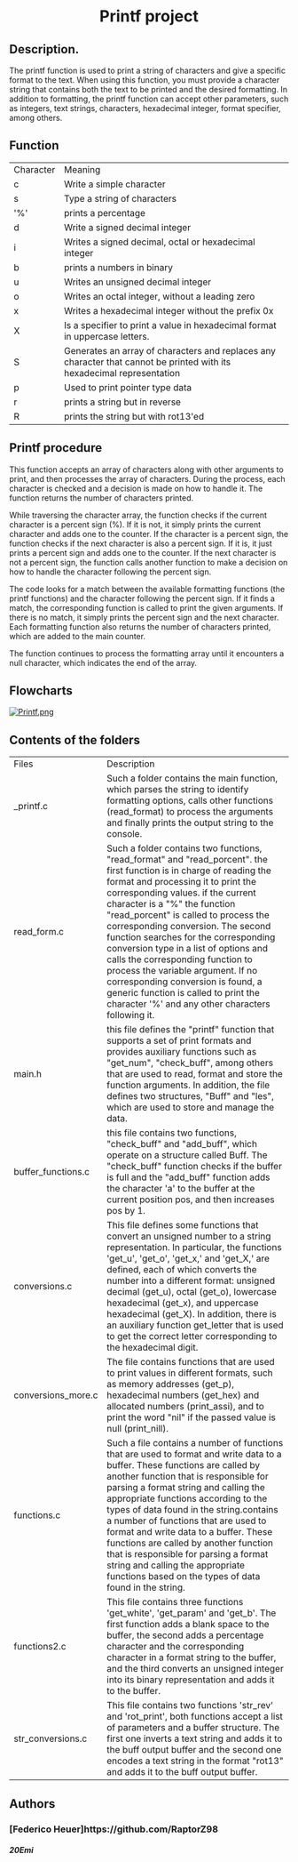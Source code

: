 <h1 align = "center"> Printf project </h1>

<h2>Description.</h2>

The printf function is used to print a string of characters and give a specific format to the text. When using this function, you must provide a character string that contains both the text to be printed and the desired formatting. In addition to formatting, the printf function can accept other parameters, such as integers, text strings, characters, hexadecimal integer, format specifier, among others.

<h2>Function</h2>

<table>
<tr>
<td>Character</td>
<td>Meaning</td>
</tr>
<tr>
<td>c</td>
<td>Write a simple character</td>
</tr>
<tr>
<td>s</td>
<td>Type a string of characters</td>
</tr>
<tr>
<td>'%'</td>
<td>prints a percentage</td>
</tr>
<tr>
<td>d</td>
<td>Write a signed decimal integer</td>
</tr>
<tr>
<td>i</td>
<td>Writes a signed decimal, octal or hexadecimal integer</td>
</tr>
<tr>
  <td>b</td>
<td>prints a numbers in binary</td>
  </tr>
  <tr>
    <td>u</td>
    <td>Writes an unsigned decimal integer</td>
  </tr>
  <tr>
  <td>o</td>
  <td>Writes an octal integer, without a leading zero</td>
  </tr>
  <tr>
    <td>x</td>
    <td>Writes a hexadecimal integer without the prefix 0x</td>
  </tr>
  <tr>
    <td>X</td>
    <td>Is a specifier to print a value in hexadecimal format in uppercase letters.</td>
  </tr>
  <tr>
    <td>S</td>
    <td>Generates an array of characters and replaces any character that cannot be printed with its hexadecimal representation</td>
  </tr>
  <tr>
  <td>p</td>
  <td>Used to print pointer type data</td>
  </tr>
  <tr>
    <td>r</td>
    <td>prints a string but in reverse</td>
  </tr>
  <tr>
  <td>R</td>
  <td>prints the string but with rot13'ed</td>
</table>

<h2>Printf procedure</h2>

<p>This function accepts an array of characters along with other arguments to print, and then processes the array of characters. During the process, each character is checked and a decision is made on how to handle it. The function returns the number of characters printed.

While traversing the character array, the function checks if the current character is a percent sign (%). If it is not, it simply prints the current character and adds one to the counter. If the character is a percent sign, the function checks if the next character is also a percent sign. If it is, it just prints a percent sign and adds one to the counter. If the next character is not a percent sign, the function calls another function to make a decision on how to handle the character following the percent sign.

The code looks for a match between the available formatting functions (the printf functions) and the character following the percent sign. If it finds a match, the corresponding function is called to print the given arguments. If there is no match, it simply prints the percent sign and the next character. Each formatting function also returns the number of characters printed, which are added to the main counter.

The function continues to process the formatting array until it encounters a null character, which indicates the end of the array.</p>

<h2>Flowcharts</h2>

[![Printf.png](https://i.postimg.cc/PfpDg93Y/Printf.png)](https://postimg.cc/grprRSP2)

<h2>Contents of the folders</h2>
<table>
<tr>
<td>Files</td>
<td>Description</td>
</tr>
<tr>
<td>_printf.c</td>
<td>Such a folder contains the main function, which parses the string to identify formatting options, calls other functions (read_format) to process the arguments and finally prints the output string to the console.</td>
  </tr>
<tr>
  <td>read_form.c</td>
  <td>Such a folder contains two functions, "read_format" and "read_porcent".
the first function is in charge of reading the format and processing it to print the corresponding values. if the current character is a "%" the function "read_porcent" is called to process the corresponding conversion.
The second function searches for the corresponding conversion type in a list of options and calls the corresponding function to process the variable argument. If no corresponding conversion is found, a generic function is called to print the character '%' and any other characters following it.</td>
  </tr>
  <tr>
  <td>main.h</td>
  <td>this file defines the "printf" function that supports a set of print formats and provides auxiliary functions such as "get_num", "check_buff", among others that are used to read, format and store the function arguments.  In addition, the file defines two structures, "Buff" and "les", which are used to store and manage the data.</td>
  </tr>
  <tr>
  <td>buffer_functions.c</td>
  <td>this file contains two functions, "check_buff" and "add_buff", which operate on a structure called Buff.
The "check_buff" function checks if the buffer is full and the "add_buff" function adds the character 'a' to the buffer at the current position pos, and then increases pos by 1.</td>
  </tr>
  <tr>
  <td>conversions.c</td>
  <td>This file defines some functions that convert an unsigned number to a string representation. In particular, the functions 'get_u', 'get_o', 'get_x,' and 'get_X,' are defined, each of which converts the number into a different format: unsigned decimal (get_u), octal (get_o), lowercase hexadecimal (get_x), and uppercase hexadecimal (get_X). In addition, there is an auxiliary function get_letter that is used to get the correct letter corresponding to the hexadecimal digit.</td>
  </tr>
  <tr>
  <td>conversions_more.c</td>
  <td>The file contains functions that are used to print values in different formats, such as memory addresses (get_p), hexadecimal numbers (get_hex) and allocated numbers (print_assi), and to print the word "nil" if the passed value is null (print_nill).</td>
  </tr>
  <tr>
  <td>functions.c</td>
  <td>Such a file contains a number of functions that are used to format and write data to a buffer. These functions are called by another function that is responsible for parsing a format string and calling the appropriate functions according to the types of data found in the string.contains a number of functions that are used to format and write data to a buffer. These functions are called by another function that is responsible for parsing a format string and calling the appropriate functions based on the types of data found in the string.</td>
  </tr>
  <tr>
  <td>functions2.c</td>
  <td>This file contains three functions 'get_white', 'get_param' and 'get_b'.
The first function adds a blank space to the buffer, the second adds a percentage character and the corresponding character in a format string to the buffer, and the third converts an unsigned integer into its binary representation and adds it to the buffer.</td>
  </tr>
  <tr>
  <td>str_conversions.c</td>
  <td>This file contains two functions 'str_rev' and 'rot_print', both functions accept a list of parameters and a buffer structure.
The first one inverts a text string and adds it to the buff output buffer and the second one encodes a text string in the format "rot13" and adds it to the buff output buffer.</td>
  </tr>
  </table>
  
  <h2>Authors</h2>
  <h3>[Federico Heuer]https://github.com/RaptorZ98</h3>
  <h5>20Emi</h5>
